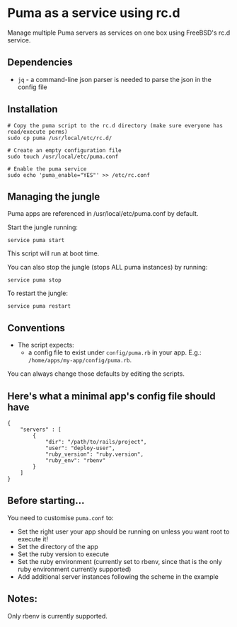 # Puma as a service using rc.d

Manage multiple Puma servers as services on one box using FreeBSD's rc.d service.

## Dependencies

* `jq` - a command-line json parser is needed to parse the json in the config file

## Installation

    # Copy the puma script to the rc.d directory (make sure everyone has read/execute perms)
    sudo cp puma /usr/local/etc/rc.d/

    # Create an empty configuration file
    sudo touch /usr/local/etc/puma.conf

    # Enable the puma service
    sudo echo 'puma_enable="YES"' >> /etc/rc.conf

## Managing the jungle

Puma apps are referenced in /usr/local/etc/puma.conf by default.

Start the jungle running:

`service puma start`

This script will run at boot time.


You can also stop the jungle (stops ALL puma instances) by running:

`service puma stop`


To restart the jungle:

`service puma restart`

## Conventions

* The script expects:
  * a config file to exist under `config/puma.rb` in your app. E.g.: `/home/apps/my-app/config/puma.rb`.

You can always change those defaults by editing the scripts.

## Here's what a minimal app's config file should have

```
{
	"servers" : [
		{
			"dir": "/path/to/rails/project",
			"user": "deploy-user",
			"ruby_version": "ruby.version",
			"ruby_env": "rbenv"
		}
	]
}
```

## Before starting...

You need to customise `puma.conf` to:

* Set the right user your app should be running on unless you want root to execute it!
* Set the directory of the app
* Set the ruby version to execute
* Set the ruby environment (currently set to rbenv, since that is the only ruby environment currently supported)
* Add additional server instances following the scheme in the example

## Notes:

Only rbenv is currently supported.
